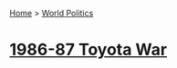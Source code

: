[Home](../../index) > [World Politics](../World%20Politics)
# [1986-87 Toyota War](1986-87%20Toyota%20War)